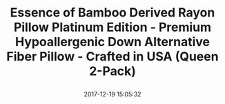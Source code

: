 ---
title: > #shorten me
  Essence of Bamboo Derived Rayon Pillow Platinum Edition - Premium Hypoallergenic Down Alternative Fiber Pillow - Crafted in USA (Queen 2-Pack)
name: >
  Essence of Bamboo Derived Rayon Pillow Platinum Edition - Premium Hypoallergenic Down Alternative Fiber Pillow - Crafted in USA (Queen 2-Pack)
date: "2017-12-19 15:05:32"
buy_now: "https://www.amazon.com/Essence-Bamboo-Derived-Pillow-Platinum/dp/B01GGPIES2?psc=1&SubscriptionId=AKIAIA5RBQIWQVTCUEUQ&tag=coldcutdeals-20&linkCode=xm2&camp=2025&creative=165953&creativeASIN=B01GGPIES2"
description_markdown: >-

  - 100% SATISFACTION GUARANTEE - Absolutely love this pillow or return it for your money back, no questions asked. #1 Best Rated Pillow for Side, Back, and Stomach Sleepers.

  - THE ULTIMATE DOWN ALTERNATIVE - More comfortable than expensive down, hypoallergenic, never needs fluffing, never goes flat. Dust Mite, Mold and Mildew Resistant.

  - PREMIUM RAYON MADE FROM BAMBOO / POLY COVER - Advanced Fiber Technology helps keep you comfortable all night, reducing tossing and turning - Imagine waking up feeling great after a refreshing night of deep, uninterrupted sleep.

  - MACHINE WASHABLE - Cleaning is a breeze, simply throw entire pillow in washer and dryer as needed.

  - CRAFTED IN THE USA - Top quality construction, built to last for many years of luxurious comfort. Queen Size = 20" x 28" - This is the premium pillow you've been searching for. Cover (Imported): 85% Polyester / 15% Rayon Made Form Bamboo. Fill: 100% Polyester Fiber Made in USA. Pillow designed and crafted in the USA.


tweet_id_str: "943135214330630144"
price: "$169.99"
list_price: "$149.97"
deal_price: "$24.99"
you_save: "$145.00 (85%)"
asin: "B01GGPIES2"
image: "https://images-na.ssl-images-amazon.com/images/I/51M3xYxAE8L.jpg"
---